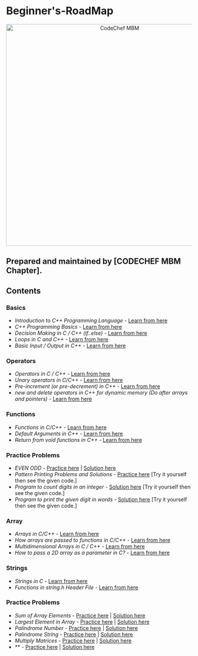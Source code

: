 # Beginner's-RoadMap
<p align="center">
<img alt="CodeChef MBM" src="images/codechef-mbm.png" height="600">
</p>

## Prepared and maintained by [CODECHEF MBM Chapter].
## Contents
### **Basics**

* *Introduction to C++ Programming Language* -  [Learn from here](https://www.geeksforgeeks.org/introduction-to-c-programming-language/?ref=lbp)
* *C++ Programming Basics* -  [Learn from here](https://www.geeksforgeeks.org/c-programming-basics/?ref=lbp)
* *Decision Making in C / C++ (if..else)* -  [Learn from here](https://www.geeksforgeeks.org/decision-making-c-c-else-nested-else/?ref=lbp)
* *Loops in C and C++* -  [Learn from here](https://www.geeksforgeeks.org/loops-in-c-and-cpp/?ref=lbp)
* *Basic Input / Output in C++* -  [Learn from here](https://www.geeksforgeeks.org/basic-input-output-c/?ref=lbp)

### **Operators**
* *Operators in C / C++* -  [Learn from here](https://www.geeksforgeeks.org/operators-c-c/?ref=lbp)
* *Unary operators in C/C++* -  [Learn from here](https://www.geeksforgeeks.org/unary-operators-cc/?ref=lbp)
* *Pre-increment (or pre-decrement) in C++* -  [Learn from here](https://www.geeksforgeeks.org/g-fact-40/?ref=lbp)
* *new and delete operators in C++ for dynamic memory (Do after arrays and pointers)* -  [Learn from here](https://www.geeksforgeeks.org/new-and-delete-operators-in-cpp-for-dynamic-memory/?ref=lbp)

### **Functions**
* *Functions in C/C++* -  [Learn from here](https://www.geeksforgeeks.org/functions-in-c/?ref=lbp)
* *Default Arguments in C++* -  [Learn from here](https://www.geeksforgeeks.org/default-arguments-c/?ref=lbp)
* *Return from void functions in C++* -  [Learn from here](https://www.geeksforgeeks.org/return-void-functions-c/?ref=lbp)

### **Practice Problems**
* *EVEN ODD* -  [Practice here](https://www.hackerearth.com/problem/algorithm/even-odd-3-f509373c/submissions/) | [Solution here](https://www.hackerearth.com/submission/44823658/)
* *Pattern Printing Problems and Solutions* -  [Practice here](https://www.programiz.com/c-programming/examples/pyramid-pattern) [Try it yourself then see the given code.]
* *Program to count digits in an integer* -  [Solution here](https://www.geeksforgeeks.org/program-count-digits-integer-3-different-methods/) [Try it yourself then see the given code.]
* *Program to print the given digit in words* -  [Solution here](https://www.geeksforgeeks.org/program-to-print-the-given-digit-in-words/) [Try it yourself then see the given code.]


### **Array**
* *Arrays in C/C++* -  [Learn from here](https://www.geeksforgeeks.org/arrays-in-c-cpp/?ref=lbp)
* *How arrays are passed to functions in C/C++* -  [Learn from here](https://www.geeksforgeeks.org/how-arrays-are-passed-to-functions-in-cc/)
* *Multidimensional Arrays in C / C++* -  [Learn from here](https://www.geeksforgeeks.org/multidimensional-arrays-c-cpp/?ref=lbp)
* *How to pass a 2D array as a parameter in C?* -  [Learn from here](https://www.geeksforgeeks.org/pass-2d-array-parameter-c/?ref=lbp)

### **Strings**
* *Strings in C* -  [Learn from here](https://www.geeksforgeeks.org/strings-in-c-2/)
* *Functions in string.h Header File* -  [Learn from here](https://www.programiz.com/c-programming/library-function/string.h)


### **Practice Problems**
* *Sum of Array Elements* -  [Practice here](https://practice.geeksforgeeks.org/problems/sum-of-array-elements2502/1/?category[]=Arrays&page=1&query=category[]Arrayspage1) | [Solution here](https://www.geeksforgeeks.org/program-find-sum-elements-given-array/)
* *Largest Element in Array* -  [Practice here](https://practice.geeksforgeeks.org/problems/largest-element-in-array/0) | [Solution here](https://www.geeksforgeeks.org/c-program-find-largest-element-array/)
* *Palindrome Number* -  [Practice here](https://practice.geeksforgeeks.org/problems/palindrome0746/1) | [Solution here](https://www.geeksforgeeks.org/check-if-a-number-is-palindrome/)
* *Palindrome String* -  [Practice here](https://practice.geeksforgeeks.org/problems/palindrome-string0817/1/?category[]=Strings&page=1&query=category[]Stringspage1) | [Solution here](https://www.geeksforgeeks.org/c-program-check-given-string-palindrome/)
* *Multiply Matrices* -  [Practice here](https://practice.geeksforgeeks.org/problems/multiply-matrices/1) | [Solution here](https://www.geeksforgeeks.org/c-program-multiply-two-matrices/)
* ** -  [Practice here]() | [Solution here]()
